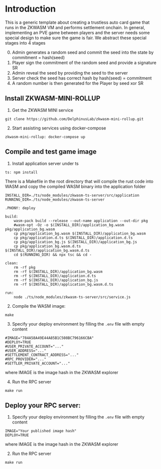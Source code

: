 # Introduction
This is a generic template about creating a trustless auto card game that runs in the ZKWASM VM and performs settlement onchain. In general, implementing an PVE game between players and the server needs some special design to make sure the game is fair. We abstract these special stages into 4 stages

0. Admin generates a random seed and commit the seed into the state by commitment = hash(seed)
1. Player sign the commitment of the random seed and provide a signature SR
2. Admin reveal the seed by providing the seed to the server
3. Server check the seed has correct hash by hash(seed) = commitment
4. A random number is then generated for the Player by seed xor SR

## Install ZKWASM-MINI-ROLLUP

1. Get the ZKWASM MINI service
```
git clone https://github.com/DelphinusLab/zkwasm-mini-rollup.git
```

2. Start assisting services using docker-compose
```
zkwasm-mini-rollup: docker-compose up
```

## Compile and test game image
1. Install application server under ts
```
ts: npm install
```

There is a Makefile in the root directory that will compile the rust code into WASM and copy the compiled WASM binary into the application folder
```
INSTALL_DIR=./ts/node_modules/zkwasm-ts-server/src/application
RUNNING_DIR=./ts/node_modules/zkwasm-ts-server

.PHONY: deploy

build:
	wasm-pack build --release --out-name application --out-dir pkg
	#wasm-opt -Oz -o $(INSTALL_DIR)/application_bg.wasm pkg/application_bg.wasm
	cp pkg/application_bg.wasm $(INSTALL_DIR)/application_bg.wasm
	cp pkg/application.d.ts $(INSTALL_DIR)/application.d.ts
	cp pkg/application_bg.js $(INSTALL_DIR)/application_bg.js
	cp pkg/application_bg.wasm.d.ts $(INSTALL_DIR)/application_bg.wasm.d.ts
	cd $(RUNNING_DIR) && npx tsc && cd -

clean:
	rm -rf pkg
	rm -rf $(INSTALL_DIR)/application_bg.wasm
	rm -rf $(INSTALL_DIR)/application.d.ts
	rm -rf $(INSTALL_DIR)/application_bg.js
	rm -rf $(INSTALL_DIR)/application_bg.wasm.d.ts

run:
	node ./ts/node_modules/zkwasm-ts-server/src/service.js
```

2. Compile the WASM image:
```
make
```

3. Specify your deploy environment by filling the ```.env``` file with empty content
```
#IMAGE="784A58A49E44A85B1C508BC796166CBA"
#DEPLOY=TRUE
#USER_PRIVATE_ACCOUNT="..."
#USER_ADDRESS="..."
#SETTLEMENT_CONTRACT_ADDRESS="..."
#RPC_PROVIDER="..."
#SETTLER_PRIVATE_ACCOUNT="..."
```
where IMAGE is the image hash in the ZKWASM explorer

4. Run the RPC server
```
make run
```

## Deploy your RPC server:
1. Specify your deploy environment by filling the ```.env``` file with empty content
```
IMAGE="Your published image hash"
DEPLOY=TRUE
```
where IMAGE is the image hash in the ZKWASM explorer

2. Run the RPC server
```
make run
```
